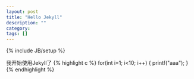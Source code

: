 ```yaml
---
layout: post
title: "Hello Jekyll"
description: ""
category: 
tags: []
---
```

{% include JB/setup %}

我开始使用Jekyll了
{% highlight c %}
for(int i=1; i<10; i++)
{
    printf("aaa");
}
{% endhighlight %}
